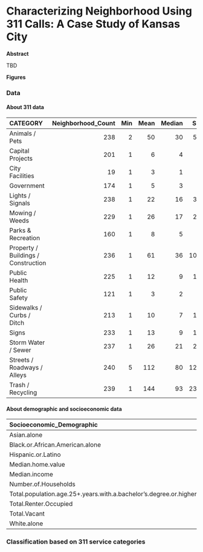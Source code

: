 Characterizing Neighborhood Using 311 Calls: A Case Study of Kansas City
================

**Abstract**

TBD

**Figures**

### Data

#### About 311 data

| CATEGORY                            | Neighborhood_Count | Min | Mean | Median |  SD |   Max |  Total |
|:------------------------------------|-------------------:|----:|-----:|-------:|----:|------:|-------:|
| Animals / Pets                      |                238 |   2 |   50 |     30 |  54 |   383 | 11,906 |
| Capital Projects                    |                201 |   1 |    6 |      4 |   7 |    48 |  1,223 |
| City Facilities                     |                 19 |   1 |    3 |      1 |   6 |    27 |     55 |
| Government                          |                174 |   1 |    5 |      3 |   9 |    86 |    841 |
| Lights / Signals                    |                238 |   1 |   22 |     16 |  32 |   388 |  5,218 |
| Mowing / Weeds                      |                229 |   1 |   26 |     17 |  29 |   158 |  5,979 |
| Parks & Recreation                  |                160 |   1 |    8 |      5 |   8 |    46 |  1,270 |
| Property / Buildings / Construction |                236 |   1 |   61 |     36 | 105 | 1,219 | 14,502 |
| Public Health                       |                225 |   1 |   12 |      9 |  12 |    58 |  2,804 |
| Public Safety                       |                121 |   1 |    3 |      2 |   4 |    21 |    398 |
| Sidewalks / Curbs / Ditch           |                213 |   1 |   10 |      7 |  12 |   102 |  2,083 |
| Signs                               |                233 |   1 |   13 |      9 |  16 |   180 |  3,042 |
| Storm Water / Sewer                 |                237 |   1 |   26 |     21 |  22 |   129 |  6,263 |
| Streets / Roadways / Alleys         |                240 |   5 |  112 |     80 | 122 | 1,036 | 26,798 |
| Trash / Recycling                   |                239 |   1 |  144 |     93 | 237 | 3,355 | 34,344 |

#### About demographic and socioeconomic data

| Socioeconomic_Demographic                                         | Neighborhood_Count |    Min |    Mean |  Median |      SD |       Max |
|:------------------------------------------------------------------|-------------------:|-------:|--------:|--------:|--------:|----------:|
| Asian.alone                                                       |                240 |      0 |      26 |      10 |      39 |       330 |
| Black.or.African.American.alone                                   |                240 |      0 |     320 |     226 |     286 |     1,393 |
| Hispanic.or.Latino                                                |                240 |      0 |     107 |      74 |     107 |       769 |
| Median.home.value                                                 |                240 |  9,999 | 164,046 | 126,442 | 142,405 | 1,035,700 |
| Median.income                                                     |                240 | 14,615 |  58,877 |  51,874 |  33,941 |   250,001 |
| Number.of.Households                                              |                240 |    191 |     495 |     448 |     208 |     1,496 |
| Total.population.age.25+.years.with.a.bachelor’s.degree.or.higher |                240 |      6 |     288 |     224 |     242 |     1,501 |
| Total.Renter.Occupied                                             |                240 |      0 |     233 |     188 |     181 |     1,211 |
| Total.Vacant                                                      |                240 |      0 |      68 |      63 |      51 |       250 |
| White.alone                                                       |                240 |     10 |     649 |     595 |     501 |     2,360 |

### Classification based on 311 service categories
